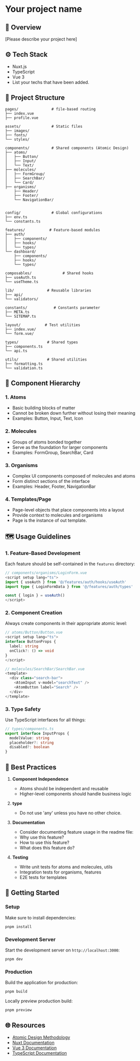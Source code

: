 # Your project name

## 🚀 Overview
[Please describe your project here]

## ⚙️ Tech Stack
- Nuxt.js
- TypeScript
- Vue 3
- List your techs that have been added.

## 📁 Project Structure
```
pages/               # file-based routing
├── index.vue
├── profile.vue

assets/              # Static files
├── images/
├── fonts/
└── styles/

components/          # Shared components (Atomic Design)
├── atoms/
│   ├── Button/
│   ├── Input/
│   └── Text/
├── molecules/
│   ├── FormGroup/
│   ├── SearchBar/
│   └── Card/
├── organisms/
    ├── Header/
    ├── Footer/
    └── NavigationBar/


config/              # Global configurations
├── env.ts
└── constants.ts

features/           # Feature-based modules
├── auth/
│   ├── components/
│   ├── hooks/
│   └── types/
└── dashboard/
    ├── components/
    ├── hooks/
    └── types/

composables/              # Shared hooks
├── useAuth.ts
└── useTheme.ts

lib/               # Reusable libraries
├── api/
└── validators/

constants/            # Constants parameter
├── META.ts
└── SITEMAP.ts

layout/           # Test utilities
├── index.vue/
└── form.vue/

types/             # Shared types
├── components.ts
└── api.ts

utils/             # Shared utilities
├── formatting.ts
└── validation.ts

```

## 🌲 Component Hierarchy

### 1. Atoms
- Basic building blocks of matter
- Cannot be broken down further without losing their meaning
- Examples: Button, Input, Text, Icon

### 2. Molecules
- Groups of atoms bonded together
- Serve as the foundation for larger components
- Examples: FormGroup, SearchBar, Card

### 3. Organisms
- Complex UI components composed of molecules and atoms
- Form distinct sections of the interface
- Examples: Header, Footer, NavigationBar

### 4. Templates/Page
- Page-level objects that place components into a layout
- Provide context to molecules and organisms
- Page is the instance of out template.

## 🗺️ Usage Guidelines

### 1. Feature-Based Development
Each feature should be self-contained in the `features` directory:
```ts
// components/organisms/LoginForm.vue
<script setup lang="ts">
import { useAuth } from '@/features/auth/hooks/useAuth'
import type { LoginFormData } from '@/features/auth/types'

const { login } = useAuth()
</script>
```

### 2. Component Creation
Always create components in their appropriate atomic level:
```typescript
// atoms/Button/Button.vue
<script setup lang="ts">
interface ButtonProps {
  label: string
  onClick?: () => void
}
</script>

// molecules/SearchBar/SearchBar.vue
<template>
  <div class="search-bar">
    <AtomInput v-model="searchText" />
    <AtomButton label="Search" />
  </div>
</template>
```

### 3. Type Safety
Use TypeScript interfaces for all things:
```typescript
// types/components.ts
export interface InputProps {
  modelValue: string
  placeholder?: string
  disabled?: boolean
}
```

## 🥇 Best Practices

1. **Component Independence**
   - Atoms should be independent and reusable
   - Higher-level components should handle business logic

2. **type**
   - Do not use 'any' unless you have no other choice.

3. **Documentation**
   - Consider documenting feature usage in the readme file:
    - Why use this feature?
    - How to use this feature?
    - What does this feature do?

4. **Testing**
   - Write unit tests for atoms and molecules, utils
   - Integration tests for organisms, features
   - E2E tests for templates

## 🚥 Getting Started
### Setup

Make sure to install dependencies:

```bash
pnpm install
```

### Development Server

Start the development server on `http://localhost:3000`:

```bash
pnpm dev
```

### Production

Build the application for production:

```bash
pnpm build
```

Locally preview production build:

```bash
pnpm preview
```

## 🌐 Resources
- [Atomic Design Methodology](https://bradfrost.com/blog/post/atomic-web-design/)
- [Nuxt Documentation](https://nuxt.com/)
- [Vue 3 Documentation](https://vuejs.org/)
- [TypeScript Documentation](https://www.typescriptlang.org/)
